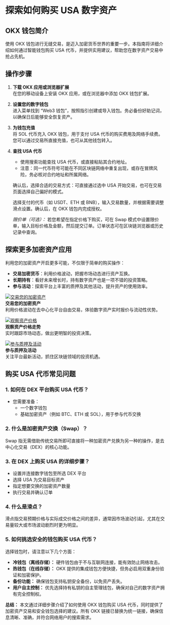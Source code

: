 # 探索如何购买 USA 数字资产

## OKX 钱包简介

使用 OKX 钱包进行无缝交易，是迈入加密货币世界的重要一步。本指南将详细介绍如何通过智能钱包购买 USA 代币，并提供实用建议，帮助您在数字资产交易中抢占先机。

## 操作步骤

1. **下载 OKX 应用或浏览器扩展**  
   在您的移动设备上安装 OKX 应用，或在浏览器中添加 OKX 钱包扩展。

2. **设置您的数字钱包**  
   进入菜单找到 “Web3 钱包”，按照指引创建或导入钱包。务必备份好助记词，以确保日后能够安全恢复资产。

3. **为钱包充值**  
   将 SOL 代币充入 OKX 钱包，用于支付 USA 代币的购买费用及网络手续费。您可以通过交易所直接充值，也可从其他钱包转入。

4. **查找 USA 代币**  
   - 使用搜索功能查找 USA 代币，或直接粘贴其合约地址。  
   - 注意：同一代币符号可能在不同区块链网络中重复出现，或存在冒牌风险，务必核对合约地址和所属网络。  
   
   确认后，选择合适的交易方式：可直接通过选中 USA 开始交易，也可在交易页面选择自己偏好的模式。  
   
   选择支付的代币（如 USDT、ETH 或 BNB），输入交易数量，并根据需要调整滑点设置。确认后，在 OKX 钱包内完成授权。

   *限价单（可选）：* 若您希望在指定价格下购买，可在 Swap 模式中设置限价单，输入目标价格及金额，然后提交订单。订单状态可在区块链浏览器或历史记录中查询。

## 探索更多加密资产应用

利用您的加密资产开启更多可能，不仅限于简单的购买操作：
- **交易加密货币**：利用价格波动，把握市场动态进行资产互换。
- **长期持有**：看好未来增长时，持有数字资产也是一项不错的投资策略。
- **参与活动**：探索平台上丰富的质押及其他活动，提升资产的使用效率。

[![交易您的加密资产](https://bit.ly/OKXe)](https://bit.ly/OKXe)  
**交易您的加密资产**  
利用价格波动在去中心化平台自由交易，体验数字资产实时报价与流动性优势。

[![观察资产价格](https://bit.ly/OKXe)](https://bit.ly/OKXe)  
**观察资产价格走势**  
实时跟踪市场动态，做出更明智的投资决策。

[![参与质押及活动](https://bit.ly/OKXe)](https://bit.ly/OKXe)  
**参与质押及活动**  
关注平台最新活动，抓住区块链领域的投资机遇。

## 购买 USA 代币常见问题

### 1. 如何在 DEX 平台购买 USA 代币？

- 您需要准备：
  - 一个数字钱包
  - 基础加密资产（例如 BTC、ETH 或 SOL），用于参与代币交换

### 2. 什么是加密资产交换（Swap）？

Swap 指无需借助传统交易所即可直接将一种加密资产兑换为另一种的操作，是去中心化交易（DEX）的核心功能。

### 3. 在 DEX 上购买 USA 的详细步骤？

- 设置并连接数字钱包至所选 DEX 平台  
- 选择 USA 为交易目标资产  
- 指定想要交换的加密资产数量  
- 执行交易并确认订单

### 4. 什么是滑点？

滑点指交易预期价格与实际成交价格之间的差异，通常因市场波动引起，尤其在交易量较大或市场波动剧烈时更为明显。

### 5. 如何挑选安全的钱包购买 USA 代币？

选择钱包时，请注意以下几个方面：
- **冷钱包（离线存储）：** 硬件钱包由于不与互联网连接，能有效防止网络攻击。
- **热钱包（在线存储）：** OKX 提供的集成钱包方便快捷，但务必启用双重身份验证和加密保护。
- **备份功能：** 确保钱包支持私钥安全备份，以免资产丢失。
- **用户自主控制：** 优先选择持有私钥的自主管理钱包，确保对自己的数字资产拥有完全控制权。
 

**总结：** 本文通过详细步骤介绍了如何使用 OKX 钱包购买 USA 代币，同时提供了加密资产交易和安全钱包选择的建议。所有 OKX 链接已替换为统一链接，确保信息清晰、准确，并符合网络用户的搜索需求。